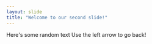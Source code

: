 ```yaml
---
layout: slide
title: "Welcome to our second slide!"
---
```

Here's some random text
Use the left arrow to go back!
